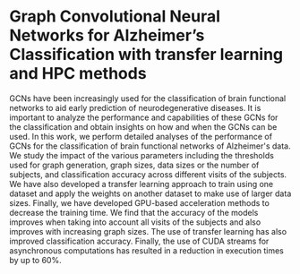 # Graph Convolutional Neural Networks for Alzheimer’s Classification with transfer learning and HPC methods

GCNs have been increasingly used for the classification of brain functional networks to aid early prediction of neurodegenerative diseases. It is important to analyze the performance and capabilities of these GCNs for the classification and obtain insights on how and when the GCNs can be used. In this work, we perform detailed analyses of the performance of GCNs for the classification of brain functional networks of Alzheimer's data. We study the impact of the various parameters including the thresholds used for graph generation, graph sizes, data sizes or the number of subjects, and classification accuracy across different visits of the subjects. We have also developed a transfer learning approach to train using one dataset and apply the weights on another dataset to make use of larger data sizes. Finally, we have developed GPU-based acceleration methods to decrease the training time. We find that the accuracy of the models improves when taking into account all visits of the subjects and also improves with increasing graph sizes. The use of transfer learning has also improved classification accuracy. Finally, the use of CUDA streams for asynchronous computations has resulted in a reduction in execution times by up to 60\%.
